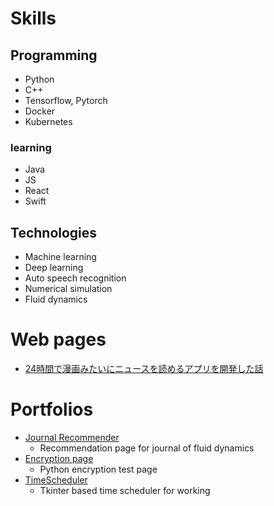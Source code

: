 # Skills
## Programming
- Python
- C++
- Tensorflow, Pytorch
- Docker
- Kubernetes

### learning
- Java
- JS
- React
- Swift

## Technologies
- Machine learning
- Deep learning
- Auto speech recognition
- Numerical simulation
- Fluid dynamics

# Web pages
- [24時間で漫画みたいにニュースを読めるアプリを開発した話](https://techblog.yahoo.co.jp/entry/2020071630011382/)

# Portfolios
- [Journal Recommender](https://github.com/gpi-yama/Journal_Recommender)
  - Recommendation page for journal of fluid dynamics
- [Encryption page](https://github.com/gpi-yama/easy_enc_pswords)
  - Python encryption test page
- [TimeScheduler](https://github.com/gpi-yama/TimeScheduler)
  - Tkinter based time scheduler for working
